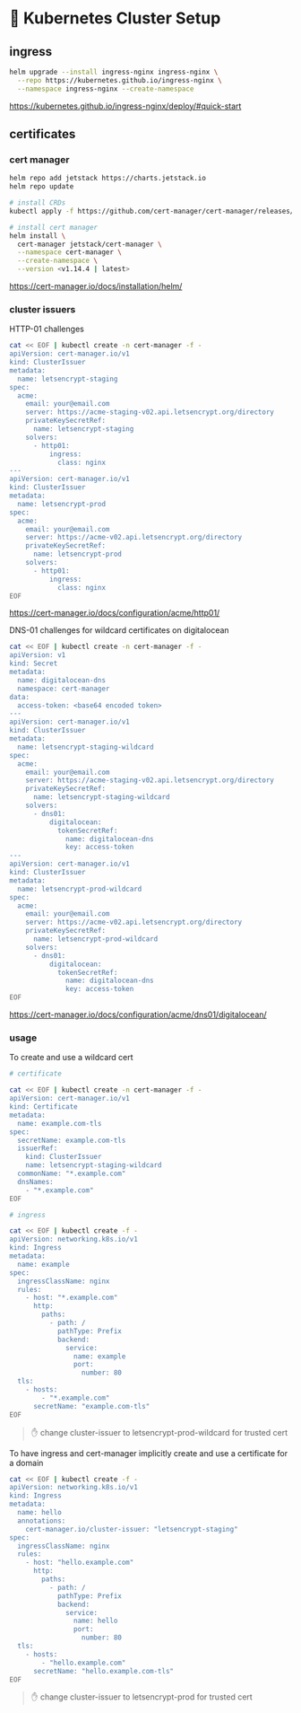 # 🚢 Kubernetes Cluster Setup

## ingress

```sh
helm upgrade --install ingress-nginx ingress-nginx \
  --repo https://kubernetes.github.io/ingress-nginx \
  --namespace ingress-nginx --create-namespace
```

https://kubernetes.github.io/ingress-nginx/deploy/#quick-start

## certificates

### cert manager

```sh
helm repo add jetstack https://charts.jetstack.io
helm repo update

# install CRDs
kubectl apply -f https://github.com/cert-manager/cert-manager/releases/download/v1.14.4/cert-manager.crds.yaml

# install cert manager
helm install \
  cert-manager jetstack/cert-manager \
  --namespace cert-manager \
  --create-namespace \
  --version <v1.14.4 | latest>
```

https://cert-manager.io/docs/installation/helm/

### cluster issuers

HTTP-01 challenges

```sh
cat << EOF | kubectl create -n cert-manager -f -
apiVersion: cert-manager.io/v1
kind: ClusterIssuer
metadata:
  name: letsencrypt-staging
spec:
  acme:
    email: your@email.com
    server: https://acme-staging-v02.api.letsencrypt.org/directory
    privateKeySecretRef:
      name: letsencrypt-staging
    solvers:
      - http01:
          ingress:
            class: nginx
---
apiVersion: cert-manager.io/v1
kind: ClusterIssuer
metadata:
  name: letsencrypt-prod
spec:
  acme:
    email: your@email.com
    server: https://acme-v02.api.letsencrypt.org/directory
    privateKeySecretRef:
      name: letsencrypt-prod
    solvers:
      - http01:
          ingress:
            class: nginx
EOF
```

https://cert-manager.io/docs/configuration/acme/http01/

DNS-01 challenges for wildcard certificates on digitalocean

```sh
cat << EOF | kubectl create -n cert-manager -f -
apiVersion: v1
kind: Secret
metadata:
  name: digitalocean-dns
  namespace: cert-manager
data:
  access-token: <base64 encoded token>
---
apiVersion: cert-manager.io/v1
kind: ClusterIssuer
metadata:
  name: letsencrypt-staging-wildcard
spec:
  acme:
    email: your@email.com
    server: https://acme-staging-v02.api.letsencrypt.org/directory
    privateKeySecretRef:
      name: letsencrypt-staging-wildcard
    solvers:
      - dns01:
          digitalocean:
            tokenSecretRef:
              name: digitalocean-dns
              key: access-token
---
apiVersion: cert-manager.io/v1
kind: ClusterIssuer
metadata:
  name: letsencrypt-prod-wildcard
spec:
  acme:
    email: your@email.com
    server: https://acme-v02.api.letsencrypt.org/directory
    privateKeySecretRef:
      name: letsencrypt-prod-wildcard
    solvers:
      - dns01:
          digitalocean:
            tokenSecretRef:
              name: digitalocean-dns
              key: access-token
EOF
```

https://cert-manager.io/docs/configuration/acme/dns01/digitalocean/

### usage

To create and use a wildcard cert

```sh
# certificate

cat << EOF | kubectl create -n cert-manager -f -
apiVersion: cert-manager.io/v1
kind: Certificate
metadata:
  name: example.com-tls
spec:
  secretName: example.com-tls
  issuerRef:
    kind: ClusterIssuer
    name: letsencrypt-staging-wildcard
  commonName: "*.example.com"
  dnsNames:
    - "*.example.com"
EOF

# ingress

cat << EOF | kubectl create -f -
apiVersion: networking.k8s.io/v1
kind: Ingress
metadata:
  name: example
spec:
  ingressClassName: nginx
  rules:
    - host: "*.example.com"
      http:
        paths:
          - path: /
            pathType: Prefix
            backend:
              service:
                name: example
                port:
                  number: 80
  tls:
    - hosts:
        - "*.example.com"
      secretName: "example.com-tls"
EOF
```

> ✋ change cluster-issuer to letsencrypt-prod-wildcard for trusted cert

To have ingress and cert-manager implicitly create and use a certificate for a domain

```sh
cat << EOF | kubectl create -f -
apiVersion: networking.k8s.io/v1
kind: Ingress
metadata:
  name: hello
  annotations:
    cert-manager.io/cluster-issuer: "letsencrypt-staging"
spec:
  ingressClassName: nginx
  rules:
    - host: "hello.example.com"
      http:
        paths:
          - path: /
            pathType: Prefix
            backend:
              service:
                name: hello
                port:
                  number: 80
  tls:
    - hosts:
        - "hello.example.com"
      secretName: "hello.example.com-tls"
EOF
```

> ✋ change cluster-issuer to letsencrypt-prod for trusted cert
